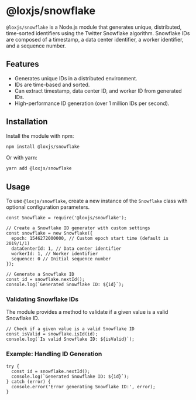 # @loxjs/snowflake

`@loxjs/snowflake` is a Node.js module that generates unique, distributed, time-sorted identifiers using the Twitter Snowflake algorithm. Snowflake IDs are composed of a timestamp, a data center identifier, a worker identifier, and a sequence number.

## Features

- Generates unique IDs in a distributed environment.
- IDs are time-based and sorted.
- Can extract timestamp, data center ID, and worker ID from generated IDs.
- High-performance ID generation (over 1 million IDs per second).

## Installation

Install the module with npm:

```sh
npm install @loxjs/snowflake
```

Or with yarn:

```sh
yarn add @loxjs/snowflake
```

## Usage

To use `@loxjs/snowflake`, create a new instance of the `Snowflake` class with optional configuration parameters.

```
const Snowflake = require('@loxjs/snowflake');

// Create a Snowflake ID generator with custom settings
const snowflake = new Snowflake({
  epoch: 1546272000000, // Custom epoch start time (default is 2019/1/1)
  dataCenterId: 1, // Data center identifier
  workerId: 1, // Worker identifier
  sequence: 0 // Initial sequence number
});

// Generate a Snowflake ID
const id = snowflake.nextId();
console.log(`Generated Snowflake ID: ${id}`);
```

### Validating Snowflake IDs

The module provides a method to validate if a given value is a valid Snowflake ID.

```
// Check if a given value is a valid Snowflake ID
const isValid = snowflake.isId(id);
console.log(`Is valid Snowflake ID: ${isValid}`);
```

### Example: Handling ID Generation

```
try {
  const id = snowflake.nextId();
  console.log(`Generated Snowflake ID: ${id}`);
} catch (error) {
  console.error('Error generating Snowflake ID:', error);
}
```
